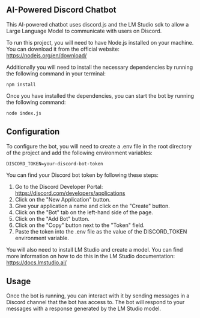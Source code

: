 ## AI-Powered Discord Chatbot
This AI-powered chatbot uses discord.js and the LM Studio sdk to allow a Large Language Model to communicate with users on Discord.

To run this project, you will need to have Node.js installed on your machine. You can download it from the official website: https://nodejs.org/en/download/

Additionally you will need to install the necessary dependencies by running the following command in your terminal:
```
npm install
```
Once you have installed the dependencies, you can start the bot by running the following command:
```
node index.js
```
## Configuration
To configure the bot, you will need to create a .env file in the root directory of the project and add the following environment variables:
```
DISCORD_TOKEN=your-discord-bot-token
```
You can find your Discord bot token by following these steps:
 1. Go to the Discord Developer Portal: https://discord.com/developers/applications
 2. Click on the "New Application" button.
 3. Give your application a name and click on the "Create" button.
 4. Click on the "Bot" tab on the left-hand side of the page.
 5. Click on the "Add Bot" button.
 6. Click on the "Copy" button next to the "Token" field.
 7. Paste the token into the .env file as the value of the DISCORD_TOKEN environment variable.

You will also need to install LM Studio and create a model. You can find more information on how to do this in the LM Studio documentation: https://docs.lmstudio.ai/

## Usage
Once the bot is running, you can interact with it by sending messages in a Discord channel that the bot has access to. The bot will respond to your messages with a response generated by the LM Studio model.
